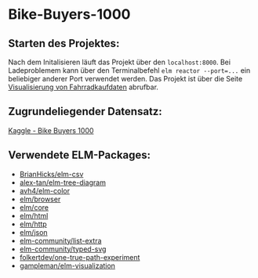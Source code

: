 # Bike-Buyers-1000

## Starten des Projektes: 
Nach dem Initalisieren läuft das Projekt über den `localhost:8000`. Bei Ladeproblemem kann über den Terminalbefehl `elm reactor --port=...` ein beliebiger anderer Port verwendet werden. 
Das Projekt ist über die Seite [Visualisierung von Fahrradkaufdaten](https://floeagle.github.io/Bike-Buyers-1000/index.html) abrufbar.
## Zugrundeliegender Datensatz:
[Kaggle - Bike Buyers 1000](https://www.kaggle.com/heeraldedhia/bike-buyers?select=bike_buyers_clean.csv)
## Verwendete ELM-Packages:
- [BrianHicks/elm-csv](https://package.elm-lang.org/packages/BrianHicks/elm-csv/3.0.2/)
- [alex-tan/elm-tree-diagram](https://package.elm-lang.org/packages/alex-tan/elm-tree-diagram/1.0.0)
- [avh4/elm-color](https://package.elm-lang.org/packages/avh4/elm-color/1.0.0)
- [elm/browser](https://package.elm-lang.org/packages/elm/browser/1.0.2)
- [elm/core](https://package.elm-lang.org/packages/elm/core/1.0.5)
- [elm/html](https://package.elm-lang.org/packages/elm/html/1.0.0)
- [elm/http](https://package.elm-lang.org/packages/elm/http/2.0.0)
- [elm/json](https://package.elm-lang.org/packages/elm/json/1.1.3)
- [elm-community/list-extra](https://package.elm-lang.org/packages/elm-community/list-extra/8.4.0)
- [elm-community/typed-svg](https://package.elm-lang.org/packages/elm-community/typed-svg/7.0.0)
- [folkertdev/one-true-path-experiment](https://package.elm-lang.org/packages/folkertdev/one-true-path-experiment/6.0.0)
- [gampleman/elm-visualization](https://package.elm-lang.org/packages/gampleman/elm-visualization/2.3.0)